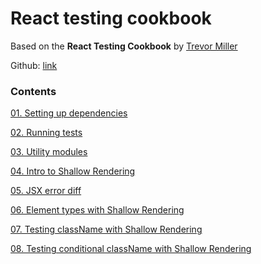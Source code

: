 # React testing cookbook
Based on the **React Testing Cookbook** by [Trevor Miller](https://egghead.io/courses/react-testing-cookbook)

Github: [link](https://github.com/eggheadio-projects/example-favorite-quotes/tree/master)

### Contents

[01. Setting up dependencies](https://github.com/xgirma/react-testing-cookbook/tree/master/chapters/ch.01)

[02. Running tests](https://github.com/xgirma/react-testing-cookbook/tree/master/chapters/ch.02)

[03. Utility modules](https://github.com/xgirma/react-testing-cookbook/tree/master/chapters/ch.03)

[04. Intro to Shallow Rendering](https://github.com/xgirma/react-testing-cookbook/tree/master/chapters/ch.04)

[05. JSX error diff](https://github.com/xgirma/react-testing-cookbook/tree/master/chapters/ch.05)

[06. Element types with Shallow Rendering](https://github.com/xgirma/react-testing-cookbook/tree/master/chapters/ch.06)

[07. Testing className with Shallow Rendering](https://github.com/xgirma/react-testing-cookbook/tree/master/chapters/ch.07)

[08. Testing conditional className with Shallow Rendering](https://github.com/xgirma/react-testing-cookbook/tree/master/chapters/ch.08)
